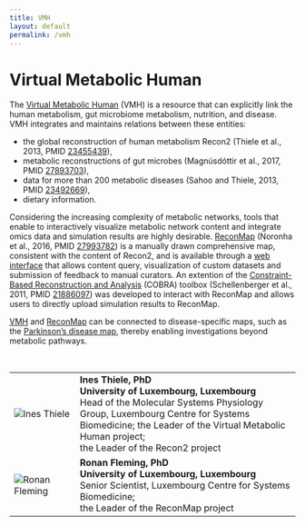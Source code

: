 ```yaml
---
title: VMH
layout: default
permalink: /vmh
---
```


# Virtual Metabolic Human

<p>The <a href="http://vmh.life" target="_blank">Virtual Metabolic Human</a> (VMH) is a resource that can explicitly link the human metabolism, 
gut microbiome metabolism, nutrition, and disease. VMH integrates and maintains relations between these entities: 
<ul>
<li>the global reconstruction of human metabolism Recon2 
(Thiele et al., 2013, PMID <a href="https://www.ncbi.nlm.nih.gov/pubmed/23455439" target="_blank">23455439</a>), </li>
<li>metabolic reconstructions of gut microbes 
(Magnúsdóttir et al., 2017, PMID <a href="https://www.ncbi.nlm.nih.gov/pubmed/27893703" target="_blank">27893703</a>), </li>
<li>data for more than 200 metabolic diseases 
(Sahoo and Thiele, 2013, PMID <a href="https://www.ncbi.nlm.nih.gov/pubmed/23492669" target="_blank">23492669</a>), </li>
<li>dietary information. </li>
</ul>

<p>Considering the increasing complexity of metabolic networks, tools that enable to interactively visualize metabolic network content and integrate omics data and simulation results are highly desirable. <a href="http://vmh.uni.lu/#reconmap" target="_blank">ReconMap</a> (Noronha et al., 2016, PMID <a href="https://www.ncbi.nlm.nih.gov/pubmed/27993782" target="_blank">27993782</a>) is a manually drawn comprehensive map, consistent with the content of Recon2, and is available through a <a href="https://vmh.uni.lu/MapViewer/index.xhtml" target="_blank">web interface</a> that allows content query, visualization of custom datasets and submission of feedback to manual curators. An extention of the <a href="https://opencobra.github.io/" target="_blank">Constraint-Based Reconstruction and Analysis</a> (COBRA) toolbox (Schellenberger et al., 2011, PMID <a href="https://www.ncbi.nlm.nih.gov/pubmed/21886097" target="_blank">21886097</a>) was developed to interact with ReconMap and allows users to directly upload simulation results to ReconMap.</p>

<p><a href="http://vmh.life" target="_blank">VMH</a> and <a href="http://vmh.uni.lu/#reconmap" target="_blank">ReconMap</a> can be connected to disease-specific maps, such as the <a href="/projects/parkinsons" target="_blank">Parkinson’s disease map</a>, thereby enabling investigations beyond metabolic pathways.</p>

<br>

<table>
<tr>
<td style="width: 100px;"><img src="../images/team/InesThiele.jpg" alt="Ines Thiele" /></td>
<td><strong>Ines Thiele, PhD</strong><br />
<strong>University of Luxembourg, Luxembourg</strong><br />
Head of the Molecular Systems Physiology Group, Luxembourg Centre for Systems Biomedicine; the Leader of the Virtual Metabolic Human project; <br />
the Leader of the Recon2 project</td>
</tr>
<tr>
<td><img src="../images/team/RonanFleming.jpg" alt="Ronan Fleming" /></td>
<td><strong>Ronan Fleming, PhD</strong><br />
<strong>University of Luxembourg, Luxembourg</strong><br />
Senior Scientist, Luxembourg Centre for Systems Biomedicine; <br />
the Leader of the ReconMap project</td>
</tr>
</table>
